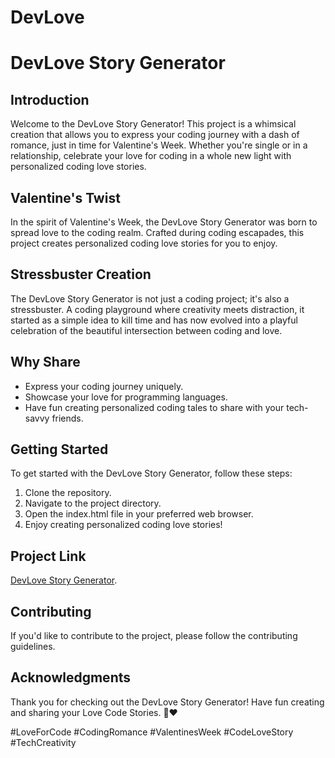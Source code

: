 # DevLove
# DevLove Story Generator

## Introduction
Welcome to the DevLove Story Generator! This project is a whimsical creation that allows you to express your coding journey with a dash of romance, just in time for Valentine's Week. Whether you're single or in a relationship, celebrate your love for coding in a whole new light with personalized coding love stories.

## Valentine's Twist

In the spirit of Valentine's Week, the DevLove Story Generator was born to spread love to the coding realm. Crafted during coding escapades, this project creates personalized coding love stories for you to enjoy.

## Stressbuster Creation

The DevLove Story Generator is not just a coding project; it's also a stressbuster. A coding playground where creativity meets distraction, it started as a simple idea to kill time and has now evolved into a playful celebration of the beautiful intersection between coding and love.

## Why Share

- Express your coding journey uniquely.
- Showcase your love for programming languages.
- Have fun creating personalized coding tales to share with your tech-savvy friends.

## Getting Started

To get started with the DevLove Story Generator, follow these steps:

1. Clone the repository.
2. Navigate to the project directory.
3. Open the index.html file in your preferred web browser.
4. Enjoy creating personalized coding love stories!

## Project Link

[DevLove Story Generator](https://devlovevalentinespecial.netlify.app/).

## Contributing

If you'd like to contribute to the project, please follow the contributing guidelines.

## Acknowledgments

Thank you for checking out the DevLove Story Generator! Have fun creating and sharing your Love Code Stories. 🚀❤️


\#LoveForCode #CodingRomance #ValentinesWeek #CodeLoveStory #TechCreativity
